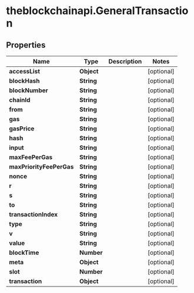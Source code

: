 # theblockchainapi.GeneralTransaction

## Properties

Name | Type | Description | Notes
------------ | ------------- | ------------- | -------------
**accessList** | **Object** |  | [optional] 
**blockHash** | **String** |  | [optional] 
**blockNumber** | **String** |  | [optional] 
**chainId** | **String** |  | [optional] 
**from** | **String** |  | [optional] 
**gas** | **String** |  | [optional] 
**gasPrice** | **String** |  | [optional] 
**hash** | **String** |  | [optional] 
**input** | **String** |  | [optional] 
**maxFeePerGas** | **String** |  | [optional] 
**maxPriorityFeePerGas** | **String** |  | [optional] 
**nonce** | **String** |  | [optional] 
**r** | **String** |  | [optional] 
**s** | **String** |  | [optional] 
**to** | **String** |  | [optional] 
**transactionIndex** | **String** |  | [optional] 
**type** | **String** |  | [optional] 
**v** | **String** |  | [optional] 
**value** | **String** |  | [optional] 
**blockTime** | **Number** |  | [optional] 
**meta** | **Object** |  | [optional] 
**slot** | **Number** |  | [optional] 
**transaction** | **Object** |  | [optional] 


